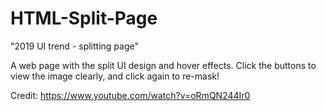 # HTML-Split-Page
"2019 UI trend - splitting page"

A web page with the split UI design and hover effects. Click the buttons to view the image clearly, and click again to re-mask!

Credit:
https://www.youtube.com/watch?v=oRmQN244Ir0
